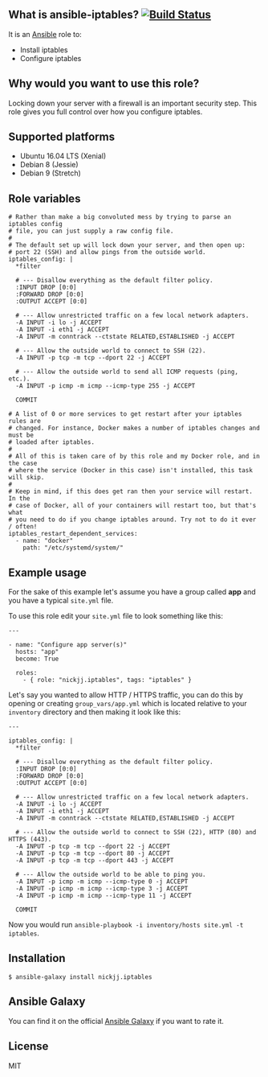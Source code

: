 ## What is ansible-iptables? [![Build Status](https://secure.travis-ci.org/nickjj/ansible-iptables.png)](http://travis-ci.org/nickjj/ansible-iptables)

It is an [Ansible](http://www.ansible.com/home) role to:

- Install iptables
- Configure iptables

## Why would you want to use this role?

Locking down your server with a firewall is an important security step. This
role gives you full control over how you configure iptables.

## Supported platforms

- Ubuntu 16.04 LTS (Xenial)
- Debian 8 (Jessie)
- Debian 9 (Stretch)

## Role variables

```
# Rather than make a big convoluted mess by trying to parse an iptables config
# file, you can just supply a raw config file.
#
# The default set up will lock down your server, and then open up:
# port 22 (SSH) and allow pings from the outside world.
iptables_config: |
  *filter

  # --- Disallow everything as the default filter policy.
  :INPUT DROP [0:0]
  :FORWARD DROP [0:0]
  :OUTPUT ACCEPT [0:0] 

  # --- Allow unrestricted traffic on a few local network adapters.
  -A INPUT -i lo -j ACCEPT
  -A INPUT -i eth1 -j ACCEPT
  -A INPUT -m conntrack --ctstate RELATED,ESTABLISHED -j ACCEPT

  # --- Allow the outside world to connect to SSH (22).
  -A INPUT -p tcp -m tcp --dport 22 -j ACCEPT

  # --- Allow the outside world to send all ICMP requests (ping, etc.).
  -A INPUT -p icmp -m icmp --icmp-type 255 -j ACCEPT

  COMMIT

# A list of 0 or more services to get restart after your iptables rules are
# changed. For instance, Docker makes a number of iptables changes and must be
# loaded after iptables.
#
# All of this is taken care of by this role and my Docker role, and in the case
# where the service (Docker in this case) isn't installed, this task will skip.
#
# Keep in mind, if this does get ran then your service will restart. In the
# case of Docker, all of your containers will restart too, but that's what
# you need to do if you change iptables around. Try not to do it ever / often!
iptables_restart_dependent_services:
  - name: "docker"
    path: "/etc/systemd/system/"
```

## Example usage

For the sake of this example let's assume you have a group called **app** and
you have a typical `site.yml` file.

To use this role edit your `site.yml` file to look something like this:

```
---

- name: "Configure app server(s)"
  hosts: "app"
  become: True

  roles:
    - { role: "nickjj.iptables", tags: "iptables" }
```

Let's say you wanted to allow HTTP / HTTPS traffic, you can do this by opening
or creating `group_vars/app.yml` which is located relative to your `inventory`
directory and then making it look like this:

```
---

iptables_config: |
  *filter

  # --- Disallow everything as the default filter policy.
  :INPUT DROP [0:0]
  :FORWARD DROP [0:0]
  :OUTPUT ACCEPT [0:0] 

  # --- Allow unrestricted traffic on a few local network adapters.
  -A INPUT -i lo -j ACCEPT
  -A INPUT -i eth1 -j ACCEPT
  -A INPUT -m conntrack --ctstate RELATED,ESTABLISHED -j ACCEPT

  # --- Allow the outside world to connect to SSH (22), HTTP (80) and HTTPS (443).
  -A INPUT -p tcp -m tcp --dport 22 -j ACCEPT
  -A INPUT -p tcp -m tcp --dport 80 -j ACCEPT
  -A INPUT -p tcp -m tcp --dport 443 -j ACCEPT

  # --- Allow the outside world to be able to ping you.
  -A INPUT -p icmp -m icmp --icmp-type 0 -j ACCEPT
  -A INPUT -p icmp -m icmp --icmp-type 3 -j ACCEPT
  -A INPUT -p icmp -m icmp --icmp-type 11 -j ACCEPT

  COMMIT
```
Now you would run `ansible-playbook -i inventory/hosts site.yml -t iptables`.

## Installation

`$ ansible-galaxy install nickjj.iptables`

## Ansible Galaxy

You can find it on the official
[Ansible Galaxy](https://galaxy.ansible.com/nickjj/iptables/) if you want to
rate it.

## License

MIT
